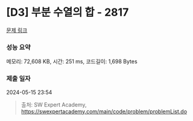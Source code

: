# [D3] 부분 수열의 합 - 2817 

[문제 링크](https://swexpertacademy.com/main/code/problem/problemDetail.do?contestProbId=AV7IzvG6EksDFAXB) 

### 성능 요약

메모리: 72,608 KB, 시간: 251 ms, 코드길이: 1,698 Bytes

### 제출 일자

2024-05-15 23:54



> 출처: SW Expert Academy, https://swexpertacademy.com/main/code/problem/problemList.do